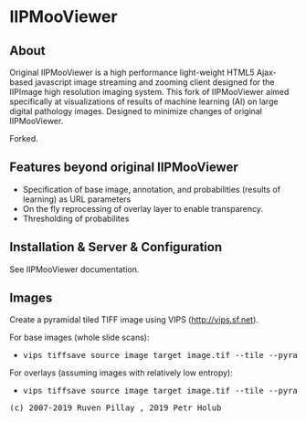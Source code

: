 IIPMooViewer
============


About
-----
Original IIPMooViewer is a high performance light-weight HTML5 Ajax-based javascript image streaming and zooming client designed for the IIPImage high resolution imaging system. This fork of IIPMooViewer aimed specifically at visualizations of results of machine learning (AI) on large digital pathology images. Designed to minimize changes of original IIPMooViewer.

Forked.

Features beyond original IIPMooViewer
-------------------------------------
* Specification of base image, annotation, and probabilities (results of learning) as URL parameters
* On the fly reprocessing of overlay layer to enable transparency.
* Thresholding of probabilites


Installation & Server & Configuration
-------------------------------------
See IIPMooViewer documentation.

Images
------
Create a pyramidal tiled TIFF image using VIPS (http://vips.sf.net).

For base images (whole slide scans):
* <pre>vips tiffsave source_image target_image.tif --tile --pyramid --compression=jpeg --Q=80 --tile-width 256 --tile-height 256 --bigtiff</pre>

For overlays (assuming images with relatively low entropy):
* <pre>vips tiffsave source_image target_image.tif --tile --pyramid --compression=deflate --tile-width 256 --tile-height 256 --bigtiff</pre>



<pre>(c) 2007-2019 Ruven Pillay <ruven@users.sourceforge.net>, 2019 Petr Holub <hopet@ics.muni.cz></pre>
